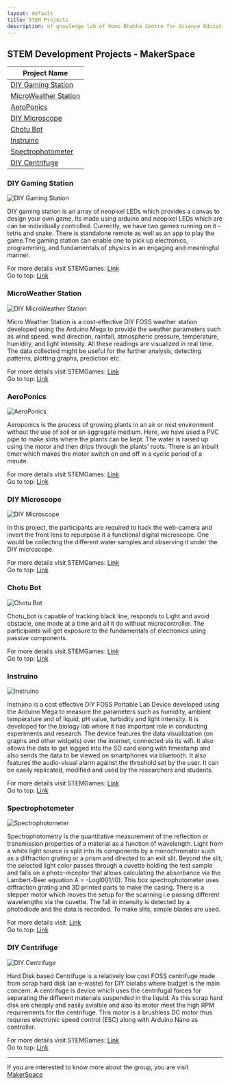 ```yaml
--- 
layout: default
title: STEM Projects
description: of gnowledge lab of Homi Bhabha Centre for Science Education, TIFR
---
```

## STEM Development Projects - MakerSpace

Project Name                  |
-----------------|
[DIY Gaming Station](#diy-gaming-station)|
[MicroWeather Station](#microweather-station)|
[AeroPonics](#aeroponics)|
[DIY Microscope](#diy-microscope)|
[Chotu Bot](#chotu-bot)  |
[Instruino](#instruino)|
[Spectrophotometer](#spectrophotometer)|
[DIY Centrifuge](#diy-centrifuge)|

### DIY Gaming Station
![DIY Gaming Station](https://metastudio.org/uploads/default/original/2X/e/e4cf13b25de6a9cad1ad4851321a14ccaa49a141.png)

DIY gaming station is an array of neopixel LEDs which provides a canvas to design your own game. Its made using arduino and neopixel
LEDs which are can be individually controlled. Currently, we have two games running on it - tetris and snake. There is standalone remote as
well as an app to play the game.The gaming station can enable one to pick up electronics, programming, and fundamentals of physics in an engaging and meaningful manner.

For more details visit STEMGames: [Link](https://stemgames.metastudio.org/t/make-your-own-gaming-station/688)  
Go to top: [Link](#stem-development-projects---makerspace)

### MicroWeather Station
![DIY MicroWeather Station](https://metastudio.org/uploads/default/original/2X/0/0f92cb3c8aea27cead8865c2ccba6043a81a8aee.png)

Micro Weather Station is a cost-effective DIY FOSS weather station developed using the Arduino Mega to provide the weather parameters
such as wind speed, wind direction, rainfall, atmospheric pressure, temperature, humidity, and light intensity. All these readings are visualized in real time.  The data collected might be useful for the further analysis, detecting patterns, plotting graphs, prediction etc.

For more details visit STEMGames: [Link](https://stemgames.metastudio.org/t/invitation-iot-micro-weather-station/93)  
Go to top: [Link](#stem-development-projects---makerspace)

### AeroPonics
![AeroPonics](https://metastudio.org/uploads/default/original/2X/2/27d5842b11680202311ac948ad1ae3d880ba4a61.png)

Aeroponics is the process of growing plants in an air or mist environment without the use of soil or an aggregate medium. Here, we have used a PVC pipe to make slots where the plants can be kept. The water is raised up using the motor and then drips through the plants' roots. There is an inbuilt timer which makes the motor switch on and off in a cyclic period of a minute.

For more details visit STEMGames: [Link](https://stemgames.metastudio.org/t/aeroponics-can-plants-grow-without-soil-and-mililiters-of-water/890)  
Go to top: [Link](#stem-development-projects---makerspace)

### DIY Microscope
![DIY Microscope](https://stemgames.metastudio.org/uploads/default/original/1X/7059619fe3105029698199807c9b59b4bb76e11c.jpeg)

In this project, the participants are required to hack the web-camera and invert the front lens to repurpose it a functional digital microscope.
One would be collecting the different water samples and observing it under the DIY microscope.

For more details visit STEMGames: [Link](https://stemgames.metastudio.org/t/invitation-building-a-digital-microscope-using-a-webcam/260)  
Go to top: [Link](#stem-development-projects---makerspace)

### Chotu Bot
![Chotu Bot](https://metastudio.org/uploads/default/original/2X/4/4d34f06f44867ee5b4ee76db09c0ac09e3c55f36.jpeg)

Chotu_bot is capable of tracking black line, responds to Light and avoid obstacle, one mode at a time and all it do without microcontroller. The participants will get exposure to the fundamentals of electronics using passive components.

For more details visit STEMGames: [Link](https://stemgames.metastudio.org/t/designing-and-building-chotu-bot/3390)  
Go to top: [Link](#stem-development-projects---makerspace)

### Instruino
![Instruino](https://metastudio.org/uploads/default/original/2X/f/fcbfddc494369922c812765ab8b6006ad059ec11.png)

Instruino is a cost effective DIY FOSS Portable Lab Device developed using the Arduino Mega to measure the parameters such as humidity, ambient temperature and of liquid, pH value, turbidity and light intensity. It is developed for the biology lab where it has important role in conducting experiments and research. The device features the data visualization (on graphs and other widgets) over the internet, connected via its wifi. It also allows the data to get logged into the SD card along with timestamp and also sends the data to be viewed on smartphones via bluetooth. It also features the audio-visual alarm against the threshold set by the user. It can be easily replicated, modified and used by the researchers and students.

For more details visit STEMGames: [Link]()  
Go to top: [Link](#stem-development-projects---makerspace)

### Spectrophotometer
![Spectrophotometer](https://metastudio.org/uploads/default/original/2X/2/2b9436f2a07e128202059c2b3b05714b007430c7.png)

Spectrophotometry is the quantitative measurement of the reflection or transmission properties of a material as a function of wavelength. Light from a white light source is split into its components by a monochromator such as a diffraction grating or a prism and directed to an exit slit. Beyond the slit, the selected light color passes through a cuvette holding the test sample and falls on a photo-receptor that allows calculating the absorbance via the Lambert-Beer equation A = -LogI0(I1/I0).
This box spectrophotometer uses diffraction grating and 3D printed parts to make the casing. There is a stepper motor which moves the setup for the scanning i.e passing different wavelengths via the cuvette. The fall in intensity is detected by a photodiode and the data is recorded. To make slits, simple blades are used. 

For more details visit: [Link](https://punkish.org/Spectrophotometer)  
Go to top: [Link](#stem-development-projects---makerspace)

### DIY Centrifuge
![DIY Centrifuge](https://metastudio.org/uploads/default/original/2X/b/b258334aeae96cd89c3a2aaa1eb9e36a1a72f702.png)

Hard Disk based Centrifuge is a relatively low cost FOSS centrifuge made from scrap hard disk (an e-waste) for DIY biolabs where budget is the main concern. A centrifuge is device which uses the centrifugal forces for separating the different materials suspended in the liquid. As this scrap hard disk are cheaply and easily avialble and also its motor meet the high RPM requirements for the centrifuge. This motor is a brushless DC motor thus requires electronic speed control (ESC) along with  Arduino Nano as controller.

For more details visit STEMGames: [Link]()  
Go to top: [Link](#stem-development-projects---makerspace)

---------
If you are interested to know more about the group, you are visit [MakerSpace](https://www.gnowledge.org/projects/makerspace.html)
